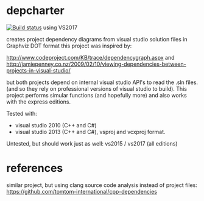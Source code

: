 # depcharter

[![Build status](https://ci.appveyor.com/api/projects/status/4of6ag1kxjadtaln/branch/master?svg=true)](https://ci.appveyor.com/project/janwilmans/depcharter/branch/master) using VS2017

creates project dependency diagrams from visual studio solution files in Graphviz DOT format
this project was inspired by:

http://www.codeproject.com/KB/trace/dependencygraph.aspx
and
http://jamiepenney.co.nz/2009/02/10/viewing-dependencies-between-projects-in-visual-studio/

but both projects depend on internal visual studio API's to read the .sln files. (and so they rely on professional versions of visual studio to build).
This project performs simular functions (and hopefully more) and also works with the express editions.

Tested with:
- visual studio 2010 (C++ and C#)
- visual studio 2013 (C++ and C#), vsproj and vcxproj format.

Untested, but should work just as well: vs2015 / vs2017 (all editions)

# references

similar project, but using clang source code analysis instead of project files:
https://github.com/tomtom-international/cpp-dependencies
